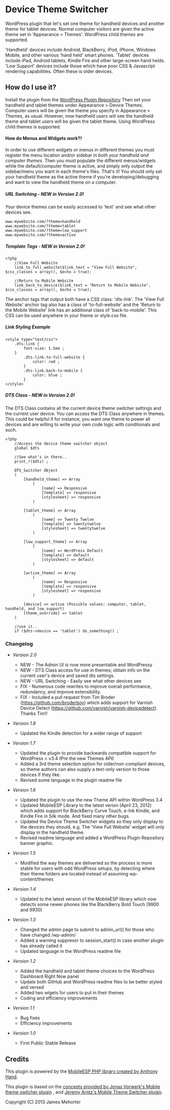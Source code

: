 # Device Theme Switcher

WordPress plugin that let's set one theme for handheld devices and another theme for tablet devices. Normal computer visitors are given the active theme set in 'Appearance > Themes'. WordPress child themes are supported. 

'Handheld' devices include Android, BlackBerry, iPod, iPhone, Windows Mobile, and other various 'hand held' smart phones. 'Tablet' devices include iPad, Android tablets, Kindle Fire and other large-screen hand helds. 'Low Support' devices include those which have poor CSS & Javascript rendering capabilities. Often these is older devices.

## How do I use it?

Install the plugin from the [WordPress Plugin Repository](http://wordpress.org/extend/plugins/device-theme-switcher/) Then set your handheld and tablet themes under Appearance > Device Themes. Computer users will be given the theme you specify in Appearance > Themes, as usual. However, now handheld users will see the handheld theme and tablet users will be given the tablet theme. Using WordPress child themes is supported.

#### How do Menus and Widgets work?!

In order to use different widgets or menus in different themes you must register the menu location and/or sidebar in *both your handheld and computer themes*. Then you must populate the different menus/widgets while the default/computer theme is active, and simply only output the sidebar/menu you want in each theme's files. That's it! You should only set your handheld theme as the active theme if you're developing/debugging and want to view the handheld theme on a computer.

##### URL Switching - __NEW__ *in Version 2.0!*

Your device themes can be easily accessed to 'test' and see what other devices see.

    www.mywebsite.com/?theme=handheld
    www.mywebsite.com/?theme=tablet
    www.mywebsite.com/?theme=low_support
    www.mywebsite.com/?theme=active

##### Template Tags - __NEW__ *in Version 2.0!*
    <?php
        //View Full Website
        link_to_full_website($link_text = "View Full Website", $css_classes = array(), $echo = true);

        //Return to Mobile Website
        link_back_to_device($link_text = "Return to Mobile Website", $css_classes = array(), $echo = true);

The anchor tags that output both have a CSS class: 'dts-link'. The 'View Full Website' anchor tag also has a class of 'to-full-website' and the 'Return to the Mobile Website' link has an additional class of 'back-to-mobile'. This CSS can be used anywhere in your theme or style.css file.

##### Link Styling Example

    <style type="text/css">
        .dts-link {
            font-size: 1.5em ;
        }
            .dts-link.to-full-website {
                color: red ;
            }
            .dts-link.back-to-mobile {
                color: blue ;
            }
    </style>

##### DTS Class - __NEW__ *in Version 2.0!*

The DTS Class contains all the current device theme switcher settings and the current user device. You can access the DTS Class anywhere in themes. This could be helpful if for instance, you want one theme to power all devices and are willing to write your own code logic with conditionals and such. 

    <?php 
        //Access the device theme switcher object
        global $dts
        
        //See what's in there..
        print_r($dts) ;

        DTS_Switcher Object
        (
            [handheld_theme] => Array
                (
                    [name] => Responsive
                    [template] => responsive
                    [stylesheet] => responsive
                )

            [tablet_theme] => Array
                (
                    [name] => Twenty Twelve
                    [template] => twentytwelve
                    [stylesheet] => twentytwelve
                )

            [low_support_theme] => Array
                (
                    [name] => WordPress Default
                    [template] => default
                    [stylesheet] => default
                )

            [active_theme] => Array
                (
                    [name] => Responsive
                    [template] => responsive
                    [stylesheet] => responsive
                )

            [device] => active (Possible values: computer, tablet, handheld, and low_support)
            [theme_override] => tablet
        )

        //use it..
        if ($dts->device == 'tablet') do_something() ;

### Changelog 

* _Version 2.0_
    * NEW - The Admin UI is now more presentable and WordPressy
    * NEW - DTS Class access for use in themes; obtain info on the current user's device and saved dts settings.
    * NEW - URL Switching - Easily see what other devices see
    * FIX - Numerous code rewrites to improve overall performance, redundancy, and improve extensibility. 
    * FIX - Included a pull request from Tim Broder (https://github.com/broderboy) which adds support for Varnish Device Detect (https://github.com/varnish/varnish-devicedetect). Thanks Tim!!

* _Version 1.8_
    * Updated the Kindle detection for a wider range of support

* _Version 1.7_
    * Updated the plugin to provide backwards compatible support for WordPress < v3.4 (Pre the new Themes API)
    * Added a 3rd theme selection option for older/non-compliant devices, so theme authors can also supply a text-only version to those devices if they like. 
    * Revised some language in the plugin readme file

* _Version 1.6_
    * Updated the plugin to use the new Theme API within WordPress 3.4
    * Updated MobileESP Library to the latest verion (April 23, 2012) which adds support for BlackBerry Curve Touch, e-Ink Kindle, and Kindle Fire in Silk mode. And fixed many other bugs. 
    * Updated the Device Theme Switcher widgets so they only display to the devices they should, e.g. The 'View Full Website' widget will only display in the handheld theme. 
    * Revised readme language and added a WordPress Plugin Repository banner graphic. 

* _Version 1.5_
    * Modified the way themes are deliveried so the process is more stable for users with odd WordPress setups, by detecting where their theme folders are located instead of assuming wp-content/themes

* _Version 1.4_
    * Updated to the latest version of the MobileESP library which now detects some newer phones like the BlackBerry Bold Touch (9900 and 9930)

* _Version 1.3_
    * Changed the admin page to submit to admin_url() for those who have changed /wp-admin/ 
    * Added a warning suppresor to session_start() in case another plugin has already called it
    * Updated language in the WordPress readme file

* _Version 1.2_
	* Added the handheld and tablet theme choices to the WordPress Dashboard Right Now panel
	* Update both GitHub and WordPress readme files to be better styled and versed
	* Added two wigets for users to put in their themes
	* Coding and efficiency improvements
* _Version 1.1_
	* Bug fixes
    * Efficiency improvements
* _Version 1.0_
	* First Public Stable Release

## Credits

This plugin is powered by the [MobileESP PHP library created by Anthony Hand](http://code.google.com/p/mobileesp/). 

This plugin is based on the [concepts provided by Jonas Vorwerk's Mobile theme switcher plugin](http://www.jonasvorwerk.com/) , and [Jeremy Arntz's Mobile Theme Switcher plugin](http://www.jeremyarntz.com/).

Copyright (C) 2013 James Mehorter